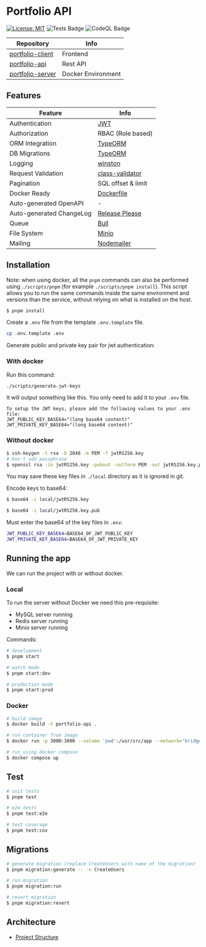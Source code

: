 # Portfolio API

[![License: MIT](https://img.shields.io/badge/License-MIT-green.svg)](https://opensource.org/licenses/MIT)
![Tests Badge](https://github.com/FaZeRs/portfolio-api/workflows/Tests/badge.svg)
![CodeQL Badge](https://github.com/FaZeRs/portfolio-api/workflows/CodeQL/badge.svg)

| Repository                                                          | Info               |
|---------------------------------------------------------------------|--------------------|
| [portfolio-client](https://github.com/FaZeRs/portfolio-client)      | Frontend           |
| [portfolio-api](https://github.com/FaZeRs/portfolio-api)            | Rest API           |
| [portfolio-server](https://github.com/FaZeRs/portfolio-server)      | Docker Environment |

## Features

| Feature                  | Info                                                           |
|--------------------------|----------------------------------------------------------------|
| Authentication           | [JWT](https://github.com/auth0/node-jsonwebtoken)              |
| Authorization            | RBAC (Role based)                                              |
| ORM Integration          | [TypeORM](https://github.com/typeorm/typeorm)                  |
| DB Migrations            | [TypeORM](https://github.com/typeorm/typeorm)                  |
| Logging                  | [winston](https://github.com/winstonjs/winston)                |
| Request Validation       | [class-validator](https://github.com/typestack/class-validator)|
| Pagination               | SQL offset & limit                                             |
| Docker Ready             | [Dockerfile](https://www.docker.com/)                          |
| Auto-generated OpenAPI   | -                                                              |
| Auto-generated ChangeLog | [Release Please](https://github.com/googleapis/release-please) |
| Queue                    | [Bull](https://github.com/OptimalBits/bull)                    |
| File System              | [Minio](https://github.com/minio/minio)                        |
| Mailing                  | [Nodemailer](https://github.com/nodemailer/nodemailer)         |

## Installation

Note: when using docker, all the `pnpm` commands can also be performed using `./scripts/pnpm` (for example `./scripts/pnpm install`).
This script allows you to run the same commands inside the same environment and versions than the service, without relying on what is installed on the host.

```bash
$ pnpm install
```

Create a `.env` file from the template `.env.template` file.
```bash
cp .env.template .env
```

Generate public and private key pair for jwt authentication:

### With docker

Run this command:
```bash
./scripts/generate-jwt-keys
```

It will output something like this. You only need to add it to your `.env` file.
```
To setup the JWT keys, please add the following values to your .env file:
JWT_PUBLIC_KEY_BASE64="(long base64 content)"
JWT_PRIVATE_KEY_BASE64="(long base64 content)"
```

### Without docker

```bash
$ ssh-keygen -t rsa -b 2048 -m PEM -f jwtRS256.key
# Don't add passphrase
$ openssl rsa -in jwtRS256.key -pubout -outform PEM -out jwtRS256.key.pub
```

You may save these key files in `./local` directory as it is ignored in git.

Encode keys to base64:

```bash
$ base64 -i local/jwtRS256.key

$ base64 -i local/jwtRS256.key.pub
```

Must enter the base64 of the key files in `.env`:

```bash
JWT_PUBLIC_KEY_BASE64=BASE64_OF_JWT_PUBLIC_KEY
JWT_PRIVATE_KEY_BASE64=BASE64_OF_JWT_PRIVATE_KEY
```

## Running the app

We can run the project with or without docker.

### Local

To run the server without Docker we need this pre-requisite:

- MySQL server running
- Redis server running
- Minio server running

Commands:

```bash
# development
$ pnpm start

# watch mode
$ pnpm start:dev

# production mode
$ pnpm start:prod
```

### Docker

```bash
# build image
$ docker build -t portfolio-api .

# run container from image
$ docker run -p 3000:3000 --volume 'pwd':/usr/src/app --network="bridge" --env-file .env portfolio-api

# run using docker compose
$ docker compose up
```

## Test

```bash
# unit tests
$ pnpm test

# e2e tests
$ pnpm test:e2e

# test coverage
$ pnpm test:cov
```

## Migrations

```bash
# generate migration (replace CreateUsers with name of the migration)
$ pnpm migration:generate -- -n CreateUsers

# run migration
$ pnpm migration:run

# revert migration
$ pnpm migration:revert
```

## Architecture

- [Project Structure](./docs/project-structure.md)
